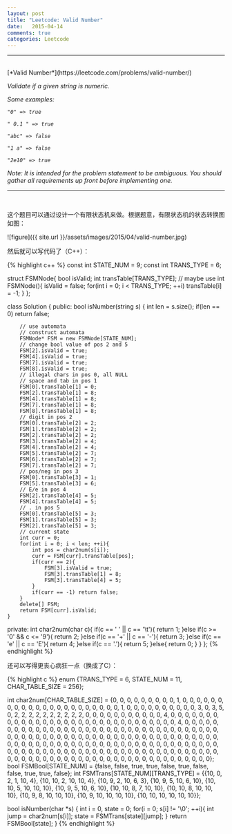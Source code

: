 ```yaml
---
layout: post
title: "Leetcode: Valid Number"
date:   2015-04-14
comments: true
categories: Leetcode
---
```


***
<br />
[*Valid Number*](https://leetcode.com/problems/valid-number/)

*Validate if a given string is numeric.*

*Some examples:*

*`"0" => true`*

*`" 0.1 " => true`*

*`"abc" => false`*

*`"1 a" => false`*

*`"2e10" => true`*

*Note: It is intended for the problem statement to be ambiguous. You should gather all requirements up front before implementing one.*

***
<br />

这个题目可以通过设计一个有限状态机来做。根据题意，有限状态机的状态转换图如图：

![figure]({{ site.url }}/assets/images/2015/04/valid-number.jpg)

然后就可以写代码了（C++）：

{% highlight c++ %}
const int STATE_NUM = 9;
const int TRANS_TYPE = 6;

struct FSMNode{
    bool isValid;
    int transTable[TRANS_TYPE]; // maybe use int
    FSMNode(){
        isValid = false;
        for(int i = 0; i < TRANS_TYPE; ++i) transTable[i] = -1;
    }
};

class Solution {
public:
    bool isNumber(string s) {
        int len = s.size();
        if(len == 0) return false;

        // use automata
        // construct automata
        FSMNode* FSM = new FSMNode[STATE_NUM];
        // change bool value of pos 2 and 5
        FSM[2].isValid = true;
        FSM[4].isValid = true;
        FSM[7].isValid = true;
        FSM[8].isValid = true;
        // illegal chars in pos 0, all NULL
        // space and tab in pos 1
        FSM[0].transTable[1] = 0;
        FSM[2].transTable[1] = 8;
        FSM[4].transTable[1] = 8;
        FSM[7].transTable[1] = 8;
        FSM[8].transTable[1] = 8;
        // digit in pos 2
        FSM[0].transTable[2] = 2;
        FSM[1].transTable[2] = 2;
        FSM[2].transTable[2] = 2;
        FSM[3].transTable[2] = 4;
        FSM[4].transTable[2] = 4;
        FSM[5].transTable[2] = 7;
        FSM[6].transTable[2] = 7;
        FSM[7].transTable[2] = 7;
        // pos/neg in pos 3
        FSM[0].transTable[3] = 1;
        FSM[5].transTable[3] = 6;
        // E/e in pos 4
        FSM[2].transTable[4] = 5;
        FSM[4].transTable[4] = 5;
        // . in pos 5
        FSM[0].transTable[5] = 3;
        FSM[1].transTable[5] = 3;
        FSM[2].transTable[5] = 3;
        // current state
        int curr = 0;
        for(int i = 0; i < len; ++i){
            int pos = char2num(s[i]);
            curr = FSM[curr].transTable[pos];
            if(curr == 2){
                FSM[3].isValid = true;
                FSM[3].transTable[1] = 8;
                FSM[3].transTable[4] = 5;
            }
            if(curr == -1) return false;
        }
        delete[] FSM;
        return FSM[curr].isValid;
    }
private:
    int char2num(char c){
        if(c == ' ' || c == '\t'){
            return 1;
        }else if(c >= '0' && c <= '9'){
            return 2;
        }else if(c == '+' || c == '-'){
            return 3;
        }else if(c == 'e' || c == 'E'){
            return 4;
        }else if(c == '.'){
            return 5;
        }else{
            return 0;
        }
    }
};
{% endhighlight %}

还可以写得更丧心病狂一点（换成了C）：

{% highlight c %}
enum {TRANS_TYPE = 6, STATE_NUM = 11, CHAR_TABLE_SIZE = 256};

int char2num[CHAR_TABLE_SIZE] = {0, 0, 0, 0, 0, 0, 0, 0, 0, 1, 0, 0, 0, 0, 0, 0, 0, 0, 0, 0, 0, 0, 0, 0, 0, 0, 0, 0, 0, 0, 0, 0, 1, 0, 0, 0, 0, 0, 0, 0, 0, 0, 0, 3, 0, 3, 5, 0, 2, 2, 2, 2, 2, 2, 2, 2, 2, 2, 0, 0, 0, 0, 0, 0, 0, 0, 0, 0, 0, 4, 0, 0, 0, 0, 0, 0, 0, 0, 0, 0, 0, 0, 0, 0, 0, 0, 0, 0, 0, 0, 0, 0, 0, 0, 0, 0, 0, 0, 0, 0, 0, 4, 0, 0, 0, 0, 0, 0, 0, 0, 0, 0, 0, 0, 0, 0, 0, 0, 0, 0, 0, 0, 0, 0, 0, 0, 0, 0, 0, 0, 0, 0, 0, 0, 0, 0, 0, 0, 0, 0, 0, 0, 0, 0, 0, 0, 0, 0, 0, 0, 0, 0, 0, 0, 0, 0, 0, 0, 0, 0, 0, 0, 0, 0, 0, 0, 0, 0, 0, 0, 0, 0, 0, 0, 0, 0, 0, 0, 0, 0, 0, 0, 0, 0, 0, 0, 0, 0, 0, 0, 0, 0, 0, 0, 0, 0, 0, 0, 0, 0, 0, 0, 0, 0, 0, 0, 0, 0, 0, 0, 0, 0, 0, 0, 0, 0, 0, 0, 0, 0, 0, 0, 0, 0, 0, 0, 0, 0, 0, 0, 0, 0, 0, 0, 0, 0, 0, 0, 0, 0, 0, 0, 0, 0, 0, 0, 0, 0, 0, 0, 0, 0, 0, 0, 0, 0};
bool FSMBool[STATE_NUM] = {false, false, true, true, false, true, false, false, true, true, false};
int FSMTrans[STATE_NUM][TRANS_TYPE] = {\{10, 0, 2, 1, 10, 4}, {10, 10, 2, 10, 10, 4}, {10, 9, 2, 10, 6, 3}, {10, 9, 5, 10, 6, 10}, {10, 10, 5, 10, 10, 10}, {10, 9, 5, 10, 6, 10}, {10, 10, 8, 7, 10, 10}, {10, 10, 8, 10, 10, 10}, {10, 9, 8, 10, 10, 10}, {10, 9, 10, 10, 10, 10}, {10, 10, 10, 10, 10, 10}\};

bool isNumber(char *s) {
    int i = 0, state = 0;
    for(i = 0; s[i] != '\0'; ++i){
        int jump = char2num[s[i]];
        state = FSMTrans[state][jump];
    }
    return FSMBool[state];
}
{% endhighlight %}
